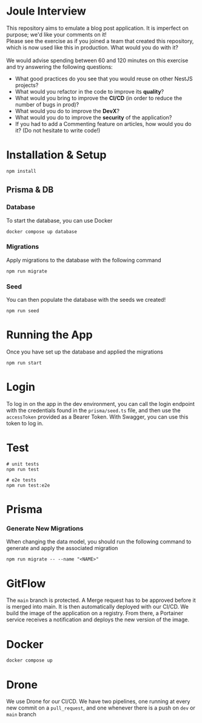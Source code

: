 # Joule Interview

This repository aims to emulate a blog post application. It is imperfect on purpose; we'd like your comments on it!<br/>
Please see the exercise as if you joined a team that created this repository, which is now used like this in production. What would you do with it?<br/>
<br/>
We would advise spending between 60 and 120 minutes on this exercise and try answering the following questions:<br/>
- What good practices do you see that you would reuse on other NestJS projects?<br/>
- What would you refactor in the code to improve its **quality**?<br/>
- What would you bring to improve the **CI/CD** (in order to reduce the number of bugs in prod)?<br/>
- What would you do to improve the **DevX**?<br/>
- What would you do to improve the **security** of the application?<br/>
- If you had to add a Commenting feature on articles, how would you do it? (Do not hesitate to write code!)<br/>

# Installation & Setup

```shell
npm install
```

## Prisma & DB

### Database

To start the database, you can use Docker

```shell
docker compose up database
```

### Migrations

Apply migrations to the database with the following command

```shell
npm run migrate
```

### Seed

You can then populate the database with the seeds we created!

```shell
npm run seed
```

# Running the App

Once you have set up the database and applied the migrations

```shell
npm run start
```

# Login

To log in on the app in the dev environment, you can call the login endpoint with the credentials found in the `prisma/seed.ts` file,
and then use the `accessToken` provided as a Bearer Token. With Swagger, you can use this token to log in.

# Test

```shell
# unit tests
npm run test

# e2e tests
npm run test:e2e
```

# Prisma

### Generate New Migrations

When changing the data model, you should run the following command to generate and apply the associated migration

```shell
npm run migrate -- --name "<NAME>"
```

# GitFlow

The `main` branch is protected. A Merge request has to be approved before it is merged into main. It is then automatically deployed with our CI/CD.
We build the image of the application on a registry. From there, a Portainer service receives a notification and deploys the new version of the image.

# Docker

```shell
docker compose up
```

# Drone

We use Drone for our CI/CD. We have two pipelines, one running at every new commit on a `pull_request`, and one whenever there is a push on `dev` or `main` branch